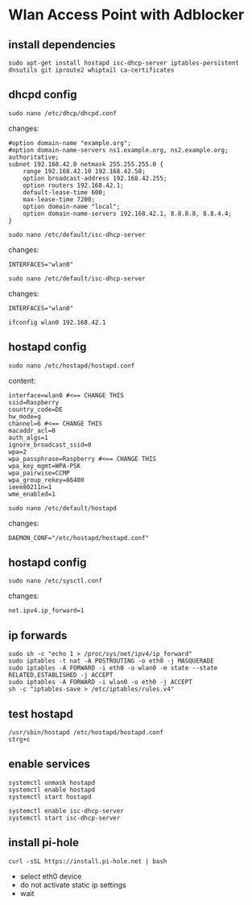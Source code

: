# Wlan Access Point with Adblocker

## install dependencies
```
sudo apt-get install hostapd isc-dhcp-server iptables-persistent dnsutils git iproute2 whiptail ca-certificates
```

## dhcpd config
```
sudo nano /etc/dhcp/dhcpd.conf
```
changes:
```
#option domain-name "example.org";
#option domain-name-servers ns1.example.org, ns2.example.org;
authoritative;
subnet 192.168.42.0 netmask 255.255.255.0 {
	range 192.168.42.10 192.168.42.50;
	option broadcast-address 192.168.42.255;
	option routers 192.168.42.1;
	default-lease-time 600;
	max-lease-time 7200;
	option domain-name "local";
	option domain-name-servers 192.168.42.1, 8.8.8.8, 8.8.4.4;
}
```

```
sudo nano /etc/default/isc-dhcp-server
```
changes:
```
INTERFACES="wlan0"
```

```
sudo nano /etc/default/isc-dhcp-server
```
changes:
```
INTERFACES="wlan0"
```

```
ifconfig wlan0 192.168.42.1
```

## hostapd config
```
sudo nano /etc/hostapd/hostapd.conf
```
content:
```
interface=wlan0 #<== CHANGE THIS
ssid=Raspberry
country_code=DE
hw_mode=g
channel=6 #<== CHANGE THIS
macaddr_acl=0
auth_algs=1
ignore_broadcast_ssid=0
wpa=2
wpa_passphrase=Raspberry #<== CHANGE THIS
wpa_key_mgmt=WPA-PSK
wpa_pairwise=CCMP
wpa_group_rekey=86400
ieee80211n=1
wme_enabled=1
```

```
sudo nano /etc/default/hostapd
```
changes:
```
DAEMON_CONF="/etc/hostapd/hostapd.conf"
```


## hostapd config
```
sudo nano /etc/sysctl.conf
```
changes:
```
net.ipv4.ip_forward=1
```

## ip forwards
```
sudo sh -c "echo 1 > /proc/sys/net/ipv4/ip_forward"
sudo iptables -t nat -A POSTROUTING -o eth0 -j MASQUERADE
sudo iptables -A FORWARD -i eth0 -o wlan0 -m state --state RELATED,ESTABLISHED -j ACCEPT
sudo iptables -A FORWARD -i wlan0 -o eth0 -j ACCEPT
sh -c "iptables-save > /etc/iptables/rules.v4"
```

## test hostapd 
```
/usr/sbin/hostapd /etc/hostapd/hostapd.conf
strg+c
```

## enable services
```
systemctl unmask hostapd
systemctl enable hostapd
systemctl start hostapd

systemctl enable isc-dhcp-server
systemctl start isc-dhcp-server
```

## install pi-hole
```
curl -sSL https://install.pi-hole.net | bash
```
* select eth0 device
* do not activate static ip settings
* wait
